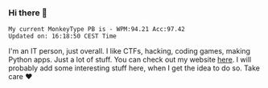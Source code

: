 ### Hi there 👋
<!-- PB START -->
```
My current MonkeyType PB is - WPM:94.21 Acc:97.42
Updated on: 16:18:50 CEST Time
```
<!-- PB END -->
I'm an IT person, just overall. I like CTFs, hacking, coding games, making Python apps. Just a lot of stuff.
You can check out my website [here](https://skill3472.github.io/).
I will probably add some interesting stuff here, when I get the idea to do so. Take care ❤️
